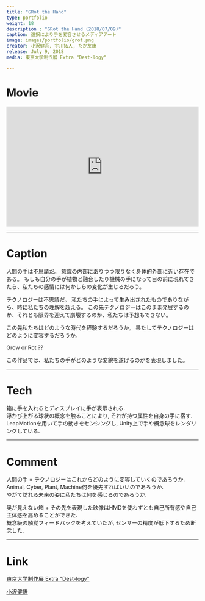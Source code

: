 ```yaml
---
title: "GRot the Hand"
type: portfolio
weight: 18
description : "GRot the Hand (2018/07/09)"
caption: 選択により手を変容させるメディアアート
image: images/portfolio/grot.png
creator: 小沢健吾, 宇川拓人, たか友康
release: July 9, 2018
media: 東京大学制作展 Extra "Dest-logy"

---
```

# Movie
<iframe width = "100%" height = "315" src="https://www.youtube.com/embed/9SQjTPIMsEA" frameborder="0" allow="accelerometer; autoplay; encrypted-media; gyroscope; picture-in-picture" allowfullscreen></iframe>

---
# Caption
人間の手は不思議だ。
意識の内部にありつつ限りなく身体的外部に近い存在である。
もしも自分の手が植物と融合したり機械の手になって目の前に現れてきたら、私たちの感情には何かしらの変化が生じるだろう。

テクノロジーは不思議だ。
私たちの手によって生み出されたものでありながら、時に私たちの理解を超える。
この先テクノロジーはこのまま発展するのか、それとも限界を迎えて崩壊するのか、私たちは予想もできない。

この先私たちはどのような時代を経験するだろうか。
果たしてテクノロジーはどのように変容するだろうか。

Grow or Rot ??

この作品では、私たちの手がどのような変貌を遂げるのかを表現しました。

---
# Tech
箱に手を入れるとディスプレイに手が表示される. <br>
浮かび上がる球状の概念を触ることにより, それが持つ属性を自身の手に宿す. <br>
LeapMotionを用いて手の動きをセンシングし, Unity上で手や概念球をレンダリングしている. 

---
# Comment
人間の手 = テクノロジーはこれからどのように変容していくのであろうか. <br>
Animal, Cyber, Plant, Machine何を優先すればいいのであろうか. <br>
やがて訪れる未来の姿に私たちは何を感じるのであろうか. <br>

奥が見えない箱 + その先を表現した映像はHMDを使わずとも自己所有感や自己主体感を高めることができた. <br>
概念級の触覚フィードバックを考えていたが, センサーの精度が低下するため断念した. 

---
# Link
<a href= http://iiiexhibition.com/log/iiiEx2018/#modal_work6 target=”_blank”>東京大学制作展 Extra "Dest-logy"</a> 

<a href= https://kengorou2014.github.io/zawazawa/ target=”_blank”>小沢健悟</a>
